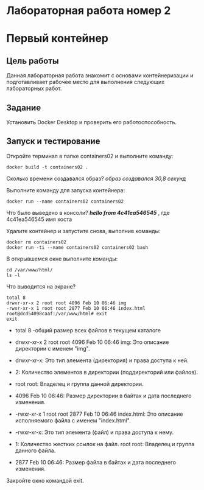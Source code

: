 # Лабораторная работа номер 2

# Первый контейнер

## Цель работы

Данная лабораторная работа знакомит с основами контейнеризации и подготавливает рабочее место для выполнения следующих лабораторных работ.

## Задание

Установить Docker Desktop и проверить его работоспособность.

## Запуск и тестирование
Откройте терминал в папке containers02 и выполните команду:

```docker build -t containers02 .```

Сколько времени создавался образ? _образ создавался 30,8 секунд_

Выполните команду для запуска контейнера:

```docker run --name containers02 containers02```

Что было выведено в консоли? ___hello from 4c41ea546545___ , где  4c41ea546545  имя хоста 

Удалите контейнер и запустите снова, выполнив команды:

```
docker rm containers02
docker run -ti --name containers02 containers02 bash
```
В открывшемся окне выполните команды:

```
cd /var/www/html/
ls -l
```

Что выводится на экране?
```
total 8
drwxr-xr-x 2 root root 4096 Feb 10 06:46 img
-rwxr-xr-x 1 root root 2877 Feb 10 06:46 index.html
root@dcd54098caaf:/var/www/html# exit
exit
```
 * total 8 -общий размер всех файлов в текущем каталоге
 
* drwxr-xr-x 2 root root 4096 Feb 10 06:46 img: Это описание директории с именем "img".
* drwxr-xr-x: Это тип элемента (директория) и права доступа к ней.
* 2: Количество элементов в директории (поддиректорий или файлов).
* root root: Владелец и группа данной директории.
* 4096 Feb 10 06:46: Размер директории в байтах и дата последнего изменения.
* -rwxr-xr-x 1 root root 2877 Feb 10 06:46 index.html: Это описание исполняемого файла с именем "index.html".
* -rwxr-xr-x: Это тип элемента (файл) и права доступа к нему.
* 1: Количество жестких ссылок на файл.
root root: Владелец и группа данного файла.
* 2877 Feb 10 06:46: Размер файла в байтах и дата последнего изменения.

Закройте окно командой exit.